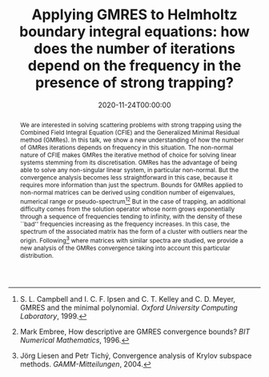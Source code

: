 ---
title: 'Applying GMRES to Helmholtz boundary integral equations: how does the number of iterations depend on the frequency in the presence of strong trapping?'
event: Rencontres JCJC Ondes
event_url: 'https://jcjc_ondes.pages.math.cnrs.fr'

location: 'Rencontres JCJC Ondes, Online'

abstract: >-
  We are interested in solving scattering problems with strong trapping using the Combined Field Integral Equation (CFIE) and the Generalized Minimal Residual method (GMRes). In this talk, we show a new understanding of how the number of GMRes iterations depends on frequency in this situation.

  The non-normal nature of CFIE makes GMRes the iterative method of choice for solving linear systems stemming from its discretisation. GMRes has the advantage of being able to solve any non-singular linear system, in particular non-normal. But the convergence analysis becomes less straightforward in this case, because it requires more information than just the spectrum. Bounds for GMRes applied to non-normal matrices can be derived using condition number of eigenvalues, numerical range or pseudo-spectrum[^1][^2]

  But in the case of trapping, an additional difficulty comes from the solution operator whose norm grows exponentially through a sequence of frequencies tending to infinity, with the density of these ``bad'' frequencies increasing as the frequency increases. In this case, the spectrum of the associated matrix has the form of a cluster with outliers near the origin. Following[^3] where matrices with similar spectra are studied, we provide a new analysis of the GMRes convergence taking into account this particular distribution. 

  [^1]: S. L. Campbell and I. C. F. Ipsen and C. T. Kelley and C. D. Meyer, GMRES and the minimal polynomial. *Oxford University Computing Laboratory*, 1999.

  [^2]: Mark Embree, How descriptive are GMRES convergence bounds? *BIT Numerical Mathematics*, 1996.

  [^3]: Jörg Liesen and Petr Tichý, Convergence analysis of Krylov subspace methods. *GAMM-Mitteilungen*, 2004.

summary: 'A new approach to study GMRes applied to Helmholtz boundary integral equation in presence of strong trapping.'

date: '2020-11-24T00:00:00'
date_end: ''
all_day: true
publishDate: '2019-02-05T00:00:00'


authors: [admin, Alastair Spence, Euan Spence]
tags:
  - GMRES
  - CFIE
  - Combined-Field operator
  - BEM
  - Boundary integral method
  - Boundary Integral Equation
  - Strong trapping


categories: 
  - conference

featured: true
projects: []
slides: ''

url_pdf: ''
url_slides: 'https://jcjc_ondes.pages.math.cnrs.fr/talk/2020_11_24/pm_1/P-Marchand.pdf'
url_video: ''
url_code: ''
image:
  caption: ''
  focal_point: ''
---